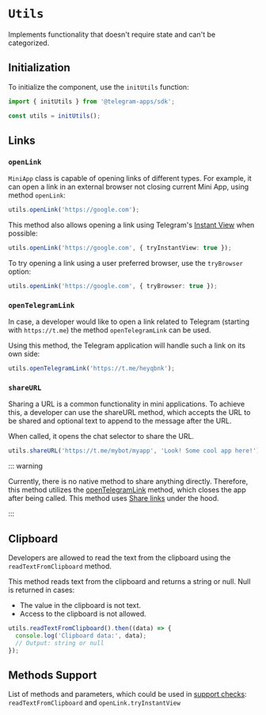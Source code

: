 # `Utils`

Implements functionality that doesn't require state and can't be categorized.

## Initialization

To initialize the component, use the `initUtils` function:

```typescript
import { initUtils } from '@telegram-apps/sdk';

const utils = initUtils();  
```

## Links

### `openLink`

`MiniApp` class is capable of opening links of different types. For example, it can open a link
in an external browser not closing current Mini App, using method `openLink`:

```typescript
utils.openLink('https://google.com');
```

This method also allows opening a link using
Telegram's [Instant View](https://instantview.telegram.org/) when possible:

```typescript
utils.openLink('https://google.com', { tryInstantView: true });
```

To try opening a link using a user preferred browser, use the `tryBrowser` option:

```typescript
utils.openLink('https://google.com', { tryBrowser: true });
```

### `openTelegramLink`

In case, a developer would like to open a link related to Telegram (starting with `https://t.me`) 
the method `openTelegramLink` can be used. 

Using this method, the Telegram application will handle such a link on its own side:

```typescript
utils.openTelegramLink('https://t.me/heyqbnk');
```

### `shareURL`

Sharing a URL is a common functionality in mini applications. To achieve this, a developer can use
the shareURL method, which accepts the URL to be shared and optional text to append to the message
after the URL.

When called, it opens the chat selector to share the URL.

```ts
utils.shareURL('https://t.me/mybot/myapp', 'Look! Some cool app here!');
```

::: warning

Currently, there is no native method to share anything directly. Therefore, this method utilizes
the [openTelegramLink](#opentelegramlink) method, which closes the app after being called. This
method uses [Share links](https://core.telegram.org/api/links#share-links) under the hood.

:::

## Clipboard

Developers are allowed to read the text from the clipboard using the `readTextFromClipboard`
method.

This method reads text from the clipboard and returns a string or null. Null is returned in cases:

- The value in the clipboard is not text.
- Access to the clipboard is not allowed.

```typescript
utils.readTextFromClipboard().then((data) => {
  console.log('Clipboard data:', data);
  // Output: string or null
});
```

## Methods Support

List of methods and parameters, which could be used
in [support checks](../components#methods-support): `readTextFromClipboard`
and `openLink.tryInstantView`
